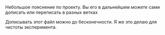 Небольшое пояснение по проекту. Вы его в дальнейшем можете сами дописать или переписать в разных ветках

Дописывать этот файл можно до бесконечности. Я же это делаю для чистоты эксперимента.